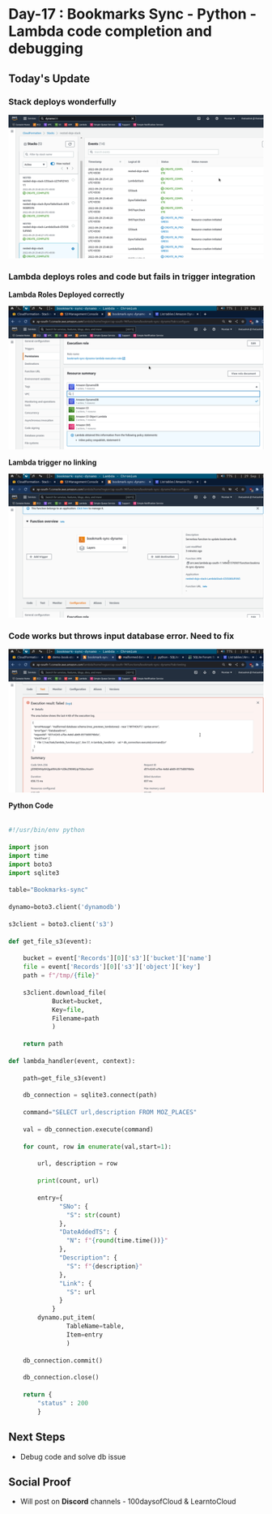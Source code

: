 # Day-17 : Bookmarks Sync - Python - Lambda code completion and debugging

## Today's Update

### Stack deploys wonderfully

![Stack works](assets/complete-stack-deploy-works-screen.png)

### Lambda deploys roles and code but fails in trigger integration

**Lambda Roles Deployed correctly**

![Lambda roles](assets/lambda-roles-deployed-correctly-screen.png)

**Lambda trigger no linking**

![Lambda mistake](assets/mistake-trigger-linking-screen.png)

### Code works but throws input database error. Need to fix

![Execution Error](assets/error-faced-while-executing-with-db-schema-screen.png)


**Python Code**

```python

#!/usr/bin/env python

import json
import time
import boto3
import sqlite3

table="Bookmarks-sync"

dynamo=boto3.client('dynamodb')

s3client = boto3.client('s3')

def get_file_s3(event):

    bucket = event['Records'][0]['s3']['bucket']['name']
    file = event['Records'][0]['s3']['object']['key']
    path = f"/tmp/{file}"

    s3client.download_file(
            Bucket=bucket,
            Key=file,
            Filename=path
            )

    return path

def lambda_handler(event, context):

    path=get_file_s3(event)

    db_connection = sqlite3.connect(path)

    command="SELECT url,description FROM MOZ_PLACES"

    val = db_connection.execute(command)

    for count, row in enumerate(val,start=1):

        url, description = row

        print(count, url)

        entry={
              "SNo": {
                "S": str(count)
              },
              "DateAddedTS": {
                "N": f"{round(time.time())}"
              },
              "Description": {
                "S": f"{description}"
              },
              "Link": {
                "S": url
              }
            }
        dynamo.put_item(
                TableName=table,
                Item=entry
                )

    db_connection.commit()

    db_connection.close()

    return {
        "status" : 200
        }
```

## Next Steps

- Debug code and solve db issue

## Social Proof

- Will post on **Discord** channels - 100daysofCloud & LearntoCloud
